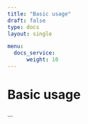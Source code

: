```yaml
---
title: "Basic usage"
draft: false
type: docs
layout: single

menu:
  docs_service:
      weight: 10
---
```


# Basic usage

...
